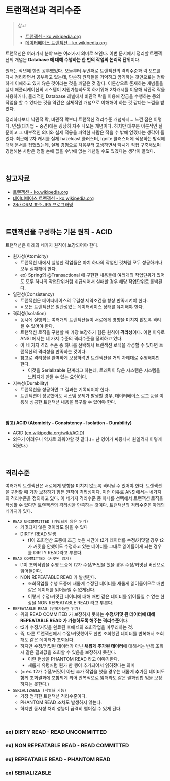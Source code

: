 # 트랜잭션과 격리수준

> 참고
>
> - [트랜잭션 - ko.wikipedia.org](https://ko.wikipedia.org/wiki/%ED%8A%B8%EB%9E%9C%EC%9E%AD%EC%85%98)
> - [데이터베이스 트랜잭션 - ko.wikipedia.org](https://ko.wikipedia.org/wiki/%EB%8D%B0%EC%9D%B4%ED%84%B0%EB%B2%A0%EC%9D%B4%EC%8A%A4_%ED%8A%B8%EB%9E%9C%EC%9E%AD%EC%85%98)

트랜잭션은 여러가지 분야 또는 여러가지 의미로 쓰인다. 이번 문서에서 정리할 트랜잭션의 개념은 **Database 에 대해 수행하는 한 번의 작업의 논리적 단위**이다. <br>

원래는 작년에 한번 공부했었다. 오늘부터 두번째로 트랜잭션의 격리수준과 락 모드를 다시 정리하면서 공부하고 있는데, 단순히 원칙들을 기억하고 암기하는 것만으로는 정확하게 이해하고 있지 않은 것이라는 것을 깨달은 것 같다. 이론상으로 존재하는 개념들을 실제 애플리케이션의 시스템이 지원가능하도록 하기위해 2차캐시를 이용해 낙관적 락을 사용하거나, 물리적인 Database 레벨에서 비관적 락을 이용해 잠금을 수행하는 등의 작업을 할 수 있다는 것을 약간은 실체적인 개념으로 이해해야 하는 것 같다는 느낌을 받았다. <br>

정리하다보니 낙관적 락, 비관적 락부터 트랜잭션 격리수준 개념까지... 느낀 점은 이렇다. 면접(대기업 ~ 중견)에는 굉장히 자주 나오는 개념이다. 하지만 대부분 이론적인 질문이고 그 내부적인 의미와 실제 적용을 파악한 사람은 적을 수 밖에 없겠다는 생각이 들었다. 최근에 2차 캐시를 실제 hazelcast 클러스터, Ignite 클러스터에 적용하는 방식에 대해 문서를 접했었는데, 실제 경험으로 처음부터 고생하면서 빡시게 직접 구축해보며 경험해본 사람은 정말 손에 꼽을 수밖에 없는 개념일 수도 있겠다는 생각이 들었다.<br>

<br>

## 참고자료

- [트랜잭션 - ko.wikipedia.org](https://ko.wikipedia.org/wiki/%ED%8A%B8%EB%9E%9C%EC%9E%AD%EC%85%98)
- [데이터베이스 트랜잭션 - ko.wikipedia.org](https://ko.wikipedia.org/wiki/%EB%8D%B0%EC%9D%B4%ED%84%B0%EB%B2%A0%EC%9D%B4%EC%8A%A4_%ED%8A%B8%EB%9E%9C%EC%9E%AD%EC%85%98)
- [자바 ORM 표준 JPA 프로그래밍](https://ridibooks.com/books/3984000009)

<br>

## 트랜잭션을 구성하는 기본 원칙 - ACID

트랜잭션은 아래의 네가지 원칙이 보장되어야 한다.

- 원자성(Atomicity)
  - 트랜잭션 내에서 실행한 작업들은 마치 하나의 작업인 것처럼 모두 성공하거나 모두 실패해야 한다.
  - ex) Spring의 @Transactional 에 구현한 내용들에 여러개의 작업단위가 있어도 모두 하나의 작업단위처럼 취급되어서 실패할 경우 해당 작업단위로 롤백된다.
- 일관성(Consistency)
  - 트랜잭션은 데이터베이스의 무결성 제약조건을 항상 만족시켜야 한다.
  - = 모든 트랜잭션은 일관성있는 데이터베이스 상태를 유지해야 한다.
- 격리성(Isolation)
  - 동시에 실행되는 여러개의 트랜잭션들이 서로에게 영향을 미치지 않도록 격리될 수 있어야 한다.
  - 트랜잭션 로직을 구현할 때 가장 보장하기 힘든 원칙이 **격리성**이다. 이런 이유로 ANSI 에서는 네 가지 수준의 격리수준을 정의하고 있다.
  - 이 네 가지 격리 수준 중 하나를 선택해서 트랜잭션 로직을 작성할 수 있다면 트랜잭션의 격리성을 만족하는 것이다.
  - 참고로 격리성을 완벽하게 보장하려면 트랜잭션을 거의 차례대로 수행해야만 한다.
    - 이것을 Serializable 단계라고 하는데, 트래픽이 많은 시스템은 시스템을 느려지게 만들 수 있는 요인이다.
- 지속성(Durability)
  - 트랜잭션을 성공하면 그 결과는 기록되어야 한다.
  - 트랜잭션이 성공했어도 시스템 문제가 발생할 경우, 데이터베이스 로그 등을 이용해 성공한 트랜잭션 내용을 복구할 수 있어야 한다.

<br>

**참고) ACID (Atomicity - Consistency - Isolation - Durability)**<br>

- ACID ([en.wikipedia.org/wiki/ACID](https://en.wikipedia.org/wiki/ACID))
- 외우기 어려우니 약자로 외워야할 것 같다.(= 난 영어가 짜증나서 원일격지 이렇게 외웠다.)

<br>

## 격리수준

여러개의 트랜잭션은 서로에게 영향을 미치지 않도록 격리될 수 있어야 한다. 트랜잭션을 구현할 때 가장 보장하기 힘든 원칙이 격리성이다. 이런 이유로 ANSI에서는 네가지의 격리수준을 정의하고 있다. 이 네가지 격리수준 중 하나를 선택해서 트랜잭션 로직을 작성할 수 있다면 트랜잭션의 격리성을 만족하는 것이다. 트랜잭션의 격리수준은 아래의 네가지가 있다.

- `READ UNCOMMITTED (커밋되지 않은 읽기)`
  - 커밋되지 않은 것이라도 읽을 수 있다
  - DIRTY READ 발생
    - t1이 조회연산 도중에 조금 늦은 시간에 t2가 데이터를 수정/커밋할 경우 t2가 커밋을 안했어도 수정하고 있는 데이터를 그대로 읽어들이게 되는 경우를 DIRTY READ라고 부른다.
- `READ COMMITTED (커밋된 읽기)`
  - t1이 조회작업을 수행 도중에 t2가 수정/커밋을 했을 경우 수정/커밋된 버전으로 읽어들인다.
  - NON REPEATABLE READ 가 발생한다.
    - 조회작업를 수행 도중에 새롭게 수정된 데이터를 새롭게 읽어들이므로 매번 같은 데이터를 읽어들일 수 없게된다. 
    - 이렇게 수정/커밋된 데이터에 대해 매번 같은 데이터를 읽어들일 수 없는 현상을 NON REPEATABLE READ 라고 부른다.
- `REPEATABLE READ (반복가능한 읽기)`
  - 위의 READ COMMITED 가 보장하지 못하는 **수정/커밋 된 데이터에 대해 REPEATABLE READ 가 가능하도록 해주는 격리수준**이다.
  - t2가 수정/커밋을 완료된 후에 t1의 조회작업을 마무리하는 것.
  - 즉, 다른 트랜잭션에서 수정/커밋했어도 한번 조회했던 데이터를 반복해서 조회해도 같은 데이터가 조회된다.
  - 하지만 수정/커밋된 데이터가 아닌 **새롭게 추가된 데이터**에 대해서는 반복 조회시 같은 결과값을 조회할 수 있음을 보장하지 못한다.
    - 이런 현상을 PHANTOM READ 라고 이야기한다.
    - 새롭게 유령처럼 뭔가 한 행이 추가되어서 읽혀졌다는 의미
  - (= ex. t2가 수정/커밋이 아닌 추가 작업을 했을 경우는 새롭게 추가된 데이터도 함께 조회결과에 포함되게 되어 반복적으로 읽더라도 같은 결과집합 임을 보장하지는 못한다.) 
- `SERIALIZABLE (직렬화 가능)`
  - 가장 엄격한 트랜잭션 격리수준이다. 
  - PHANTOM READ 조차도 발생하지 않는다.
  - 하지만 동시성 처리 성능이 급격히 떨어질 수 있게 된다.

<br>

### ex) DIRTY READ - READ UNCOMMITTED

### ex) NON REPEATABLE READ - READ COMMITTED

### ex) REPEATABLE READ - PHANTOM READ

### ex) SERIALIZABLE

